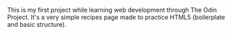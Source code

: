 This is my first project while learning web development through The Odin Project. It's a very simple recipes page made to practice HTML5 (boilerplate and basic structure).